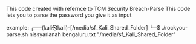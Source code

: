 This code created with refernce to TCM Security Breach-Parse
This code lets you to parse the password you give it as input

example:
┌──(kali㉿kali)-[/media/sf_Kali_Shared_Folder]
└─$ ./rockyou-parse.sh nissyarianah bengaluru.txt "/media/sf_Kali_Shared_Folder"
